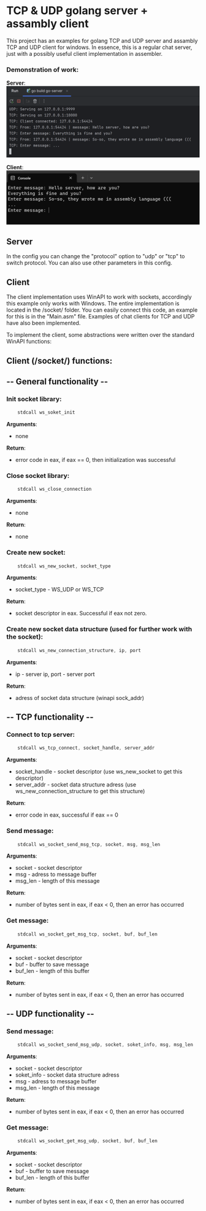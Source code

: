 # TCP & UDP golang server + assambly client
This project has an examples for golang TCP and UDP server and assambly TCP and UDP client for windows.
In essence, this is a regular chat server, just with a possibly useful client implementation in assembler.

### Demonstration of work:
**Server**:
![](imgs/server.png)

**Client**:
![](imgs/client.png)

## Server
In the config you can change the "protocol" option to "udp" or "tcp" to switch protocol.
You can also use other parameters in this config.

## Client
The client implementation uses WinAPI to work with sockets, accordingly this example only works with Windows.
The entire implementation is located in the /socket/ folder. You can easily connect this code, an example for this is in the "Main.asm" file. Examples of chat clients for TCP and UDP have also been implemented.

To implement the client, some abstractions were written over the standard WinAPI functions:
## Client (/socket/) functions:
## -- General functionality --
### Init socket library:
```asm
    stdcall ws_soket_init
```
**Arguments**: 
- none

**Return**: 
- error code in eax, if eax == 0, then initialization was successful

### Close socket library: 
```asm
    stdcall ws_close_connection
```
**Arguments**: 
- none

**Return**: 
- none

### Create new socket:
```asm
    stdcall ws_new_socket, socket_type
```
**Arguments**: 
- socket_type - WS_UDP or WS_TCP

**Return**: 
- socket descriptor in eax. Successful if eax not zero.

### Create new socket data structure (used for further work with the socket):
```asm
    stdcall ws_new_connection_structure, ip, port
```
**Arguments**: 
- ip - server ip, port - server port

**Return**: 
- adress of socket data structure (winapi sock_addr)

## -- TCP functionality --
### Connect to tcp server: 
```asm
    stdcall ws_tcp_connect, socket_handle, server_addr
```
**Arguments**: 
- socket_handle - socket descriptor (use ws_new_socket to get this descriptor)
- server_addr - socket data structure adress (use ws_new_connection_structure to get this structure)

**Return**:
- error code in eax, successful if eax == 0

### Send message:
```asm
    stdcall ws_socket_send_msg_tcp, socket, msg, msg_len
```
**Arguments**:
- socket - socket descriptor
- msg - adress to message buffer
- msg_len - length of this message

**Return**:
- number of bytes sent in eax, if eax < 0, then an error has occurred
### Get message:
```asm
    stdcall ws_socket_get_msg_tcp, socket, buf, buf_len
```
**Arguments**:
- socket - socket descriptor
- buf - buffer to save message
- buf_len - length of this buffer

**Return**:
- number of bytes sent in eax, if eax < 0, then an error has occurred

## -- UDP functionality --
### Send message:
```asm
    stdcall ws_socket_send_msg_udp, socket, soket_info, msg, msg_len
```
**Arguments**:
- socket - socket descriptor
- soket_info - socket data structure adress
- msg - adress to message buffer
- msg_len - length of this message

**Return**:
- number of bytes sent in eax, if eax < 0, then an error has occurred

### Get message:
```asm
    stdcall ws_socket_get_msg_udp, socket, buf, buf_len
```
**Arguments**:
- socket - socket descriptor
- buf - buffer to save message
- buf_len - length of this buffer

**Return**:
- number of bytes sent in eax, if eax < 0, then an error has occurred 